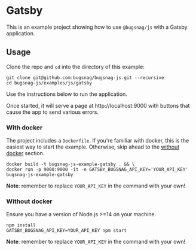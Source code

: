 # Gatsby

This is an example project showing how to use `@bugsnag/js` with a Gatsby application.

## Usage

Clone the repo and `cd` into the directory of this example:

```
git clone git@github.com:bugsnag/bugsnag-js.git --recursive
cd bugsnag-js/examples/js/gatsby
```

Use the instructions below to run the application.

Once started, it will serve a page at http://localhost:9000 with buttons that cause the app to send various errors.

### With docker

The project includes a `Dockerfile`. If you're familiar with docker, this is the easiest way to start the example. Otherwise, skip ahead to the [without docker](#without-docker) section.

```
docker build -t bugsnag-js-example-gatsby . && \
docker run -p 9000:9000 -it -e GATSBY_BUGSNAG_API_KEY='YOUR_API_KEY' bugsnag-js-example-gatsby
```

__Note__: remember to replace `YOUR_API_KEY` in the command with your own!

### Without docker

Ensure you have a version of Node.js >=14 on your machine.

```
npm install
GATSBY_BUGSNAG_API_KEY=YOUR_API_KEY npm start
```

__Note__: remember to replace `YOUR_API_KEY` in the command with your own!
